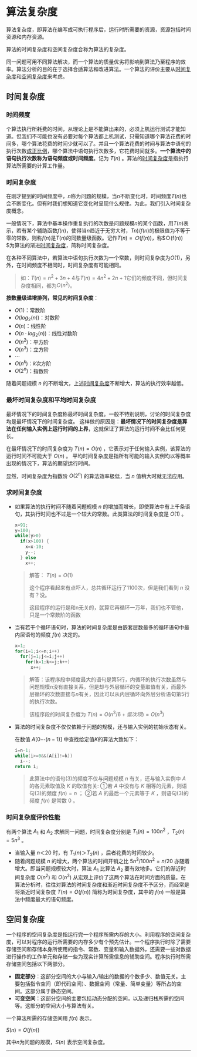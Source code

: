 # 算法复杂度

算法复杂度，即算法在编写成可执行程序后，运行时所需要的资源，资源包括时间资源和内存资源。

算法的时间复杂度和空间复杂度合称为算法的复杂度。

同一问题可用不同算法解决，而一个算法的质量优劣将影响到算法乃至程序的效率。算法分析的目的在于选择合适算法和改进算法。一个算法的评价主要从[时间复杂度](http://baike.baidu.com/item/%E6%97%B6%E9%97%B4%E5%A4%8D%E6%9D%82%E5%BA%A6)和[空间复杂度](http://baike.baidu.com/item/%E7%A9%BA%E9%97%B4%E5%A4%8D%E6%9D%82%E5%BA%A6)来考虑。

## 时间复杂度

### 时间频度

个算法执行所耗费的时间，从理论上是不能算出来的，必须上机运行测试才能知道。但我们不可能也没有必要对每个算法都上机测试，只需知道哪个算法花费的时间多，哪个算法花费的时间少就可以了。并且一个算法花费的时间与算法中语句的执行次数[成正比例](http://baike.baidu.com/item/%E6%88%90%E6%AD%A3%E6%AF%94%E4%BE%8B)，哪个算法中语句执行次数多，它花费时间就多。**一个算法中的语句执行次数称为语句频度或时间频度**。记为 $T(n)$ 。算法的[时间复杂度](http://baike.baidu.com/item/%E6%97%B6%E9%97%B4%E5%A4%8D%E6%9D%82%E5%BA%A6)是指执行算法所需要的计算工作量。

### 时间复杂度

在刚才提到的时间频度中，$n$称为问题的规模，当$n$不断变化时，时间频度$T(n)$也会不断变化。但有时我们想知道它变化时呈现什么规律。为此，我们引入时间复杂度概念。

一般情况下，算法中基本操作重复执行的次数是问题规模$n$的某个函数，用$T(n)$表示，若有某个辅助函数$f(n)$，使得当$n$趋近于无穷大时，$Tn)/f(n)$的极限值为不等于零的常数，则称$f(n)$是$T(n)$的同数量级函数。记作$T(n)=Ｏ(f(n))$，称$Ｏ(f(n)) $为算法的渐进[时间复杂度](http://baike.baidu.com/item/%E6%97%B6%E9%97%B4%E5%A4%8D%E6%9D%82%E5%BA%A6)，简称时间复杂度。

在各种不同算法中，若算法中语句执行次数为一个常数，则时间复杂度为$O(1)$，另外，在时间频度不相同时，时间复杂度有可能相同。

> 如：$T(n)=n^2+3n+4$与$T(n)=4n^2+2n+1$它们的频度不同，但时间复杂度相同，都为$O(n^2)$。

**按数量级递增排列，常见的时间复杂度**：

-   $O(1)$：常数阶
-   $O(log_2(n))$：对数阶
-   $O(n)$：线性阶
-   $O(n \cdot log_2(n))$：线性对数阶
-   $O(n^2)​$：平方阶
-   $O(n^3)$：立方阶
-   $\cdots$
-   $O(n^k)​$：$k​$次方阶
-   $O(2^n)$：指数阶

随着问题规模 $n$ 的不断增大，上述[时间复杂度](http://baike.baidu.com/item/%E6%97%B6%E9%97%B4%E5%A4%8D%E6%9D%82%E5%BA%A6)不断增大，算法的执行效率越低。

### 最坏时间复杂度和平均时间复杂度

最坏情况下的时间复杂度称最坏时间复杂度。一般不特别说明，讨论的时间复杂度均是最坏情况下的时间复杂度。 这样做的原因是：**最坏情况下的时间复杂度是算法在任何输入实例上运行时间的上界**，这就保证了算法的运行时间不会比任何更长。

在最坏情况下的时间复杂度为 $T(n)=O(n)$ ，它表示对于任何输入实例，该算法的运行时间不可能大于 $O(n)$ 。 平均时间复杂度是指所有可能的输入实例均以等概率出现的情况下，算法的期望运行时间。

显然，时间复杂度为指数阶 $O(2^n)$ 的算法效率极低，当 $n$ 值稍大时就无法应用。

### 求时间复杂度

-   如果算法的执行时间不随着问题规模 $n$ 的增加而增长，即使算法中有上千条语句，其执行时间也不过是一个较大的常数。此类算法的时间复杂度是 $O(1)$ 。

    ```c++
    x=91;
    y=100;
    while(y>0)
      if(x>100) {
        x=x-10;
        y--;
      } else
        x++;
    ```

    > 解答： $T(n)=O(1)$
    >
    > 这个程序看起来有点吓人，总共循环运行了1100次，但是我们看到 $n$ 没有？没。
    >
    > 这段程序的运行是和n无关的，就算它再循环一万年，我们也不管他，只是一个常数阶的函数


-   当有若干个循环语句时，算法的时间复杂度是由嵌套层数最多的循环语句中最内层语句的频度 $f(n)$ 决定的。

    ```c++
    x=1;
    for(i=1;i<=n;i++)
      for(j=1;j<=i;j++)
        for(k=1;k<=j;k++)
          x++;
    ```

    > 解答：该程序段中频度最大的语句是第5行，内循环的执行次数虽然与问题规模$n$没有直接关系，但是却与外层循环的变量取值有关，而最外层循环的次数直接与$n$有关，因此可以从内层循环向外层分析语句第5行的执行次数。
    >
    > 该程序段的时间复杂度为 $T(n)=O(n^3/6 + 低次项)=O(n^3)$

- 算法的时间复杂度不仅仅依赖于问题的规模，还与输入实例的初始状态有关。

    在数值 $A[0 \cdots (n-1)]$ 中查找给定值$K$的算法大致如下：

    ```c++
    i=n-1;
    while(i>=0&&(A[i]!=k))
      i--;
    return i;
    ```

    > 此算法中的语句(3)的频度不仅与问题规模 $n$ 有关，还与输入实例中 $A$ 的各元素取值及 $K$ 的取值有关: ①若 $A$ 中没有与 $K$ 相等的元素，则语句(3)的频度 $f(n)=n$ ； ②若 $A$ 的最后一个元素等于 $K$ ，则语句(3)的频度 $f(n)$ 是常数 $0$ 。

### 时间复杂度评价性能

有两个算法 $A_1$ 和 $A_2$ 求解同一问题，时间复杂度分别是 $T_1(n)=100n^2$ ，$T_2(n)=5n^3$ 。

-   当输入量 $n＜20$ 时，有 $T_1(n)＞T_2(n)$ ，后者花费的时间较少。
-   随着问题规模 $n$ 的增大，两个算法的时间开销之比 $5n^3/100n^2=n/20$ 亦随着增大。即当问题规模较大时，算法 $A_1$ 比算法 $A_2$ 要有效地多。它们的渐近时间复杂度 $O(n^2)$ 和 $O(n^3)$ 从宏观上评价了这两个算法在时间方面的质量。在算法分析时，往往对算法的时间复杂度和渐近时间复杂度不予区分，而经常是将渐近时间复杂度 $T(n)=O(f(n))$ 简称为时间复杂度，其中的 $f(n)$ 一般是算法中频度最大的语句频度。

## 空间复杂度

一个程序的空间复杂度是指运行完一个程序所需内存的大小。利用程序的空间复杂度，可以对程序的运行所需要的内存多少有个预先估计。一个程序执行时除了需要存储空间和存储本身所使用的指令、常数、变量和输入数据外，还需要一些对数据进行操作的工作单元和存储一些为现实计算所需信息的辅助空间。程序执行时所需存储空间包括以下两部分。

-   **固定部分**：这部分空间的大小与输入/输出的数据的个数多少、数值无关。主要包括指令空间（即代码空间）、数据空间（常量、简单变量）等所占的空间。这部分属于静态空间。
-   **可变空间**：这部分空间的主要包括动态分配的空间，以及递归栈所需的空间等。这部分的空间大小与算法有关。

一个算法所需的存储空间用 $f(n)$ 表示。

$S(n)=O(f(n))$

其中$n$为问题的规模，$S(n)$ 表示空间复杂度。

















---